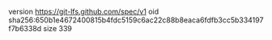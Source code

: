 version https://git-lfs.github.com/spec/v1
oid sha256:650b1e4672400815b4fdc5159c6ac22c88b8eaca6fdfb3cc5b334197f7b6338d
size 339
